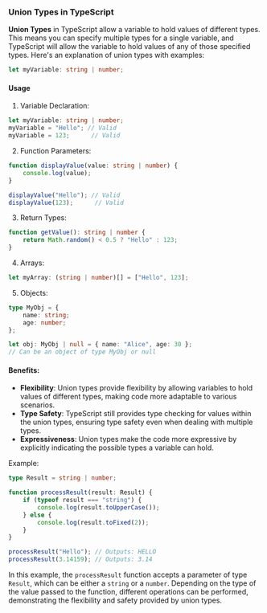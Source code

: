 ### Union Types in TypeScript

**Union Types** in TypeScript allow a variable to hold values of different types. This means you can specify multiple types for a single variable, and TypeScript will allow the variable to hold values of any of those specified types. Here's an explanation of union types with examples:

```typescript
let myVariable: string | number;
```

#### Usage

1. Variable Declaration:
```typescript
let myVariable: string | number;
myVariable = "Hello"; // Valid
myVariable = 123;      // Valid
```

2. Function Parameters:
```typescript
function displayValue(value: string | number) {
    console.log(value);
}

displayValue("Hello"); // Valid
displayValue(123);      // Valid
```

3. Return Types:
```typescript
function getValue(): string | number {
    return Math.random() < 0.5 ? "Hello" : 123;
}
```
4. Arrays:
```typescript
let myArray: (string | number)[] = ["Hello", 123];
```

5. Objects:
```typescript
type MyObj = {
    name: string;
    age: number;
};

let obj: MyObj | null = { name: "Alice", age: 30 }; 
// Can be an object of type MyObj or null
```

#### Benefits:

* **Flexibility**: Union types provide flexibility by allowing variables to hold values of different types, making code more adaptable to various scenarios.
* **Type Safety**: TypeScript still provides type checking for values within the union types, ensuring type safety even when dealing with multiple types.
* **Expressiveness**: Union types make the code more expressive by explicitly indicating the possible types a variable can hold.

Example:

```typescript
type Result = string | number;

function processResult(result: Result) {
    if (typeof result === "string") {
        console.log(result.toUpperCase());
    } else {
        console.log(result.toFixed(2));
    }
}

processResult("Hello"); // Outputs: HELLO
processResult(3.14159); // Outputs: 3.14
```
In this example, the `processResult` function accepts a parameter of type `Result`, which can be either a `string` or a `number`. Depending on the type of the value passed to the function, different operations can be performed, demonstrating the flexibility and safety provided by union types.